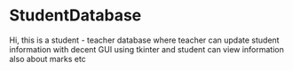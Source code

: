 # StudentDatabase
Hi, this is a student - teacher database where teacher can update student information with decent GUI using tkinter and student can view information also about marks etc
